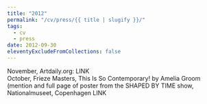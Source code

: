 ```yaml
---
title: "2012"
permalink: "/cv/press/{{ title | slugify }}/"
tags:
  - cv
  - press
date: 2012-09-30
eleventyExcludeFromCollections: false
---
```


November, Artdaily.org: LINK<br/>
October, Frieze Masters, This Is So Contemporary! by Amelia Groom (mention and full page of poster from the SHAPED BY TIME show, Nationalmuseet, Copenhagen LINK